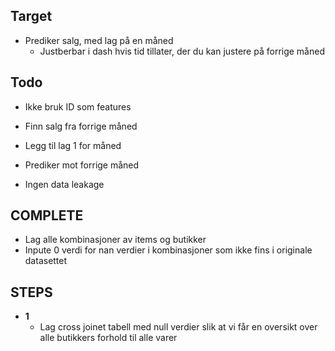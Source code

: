 ## Target
+ Prediker salg, med lag på en måned
    + Justberbar i dash hvis tid tillater, der du kan justere på forrige måned


## Todo
+ Ikke bruk ID som features
+ Finn salg fra forrige måned
+ Legg til lag 1 for måned

+ Prediker mot forrige måned
+ Ingen data leakage

## COMPLETE
+ Lag alle kombinasjoner av items og butikker
+ Inpute 0 verdi for nan verdier i kombinasjoner som ikke fins i originale datasettet

## STEPS
+ __1__
    + Lag cross joinet tabell med null verdier slik at vi får en oversikt over alle butikkers forhold til alle varer